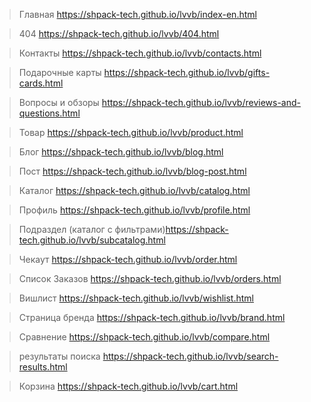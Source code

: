 > Главная https://shpack-tech.github.io/lvvb/index-en.html

> 404 https://shpack-tech.github.io/lvvb/404.html

> Контакты https://shpack-tech.github.io/lvvb/contacts.html

> Подарочные карты https://shpack-tech.github.io/lvvb/gifts-cards.html

> Вопросы и обзоры https://shpack-tech.github.io/lvvb/reviews-and-questions.html

> Товар https://shpack-tech.github.io/lvvb/product.html

> Блог https://shpack-tech.github.io/lvvb/blog.html

> Пост https://shpack-tech.github.io/lvvb/blog-post.html

> Каталог https://shpack-tech.github.io/lvvb/catalog.html

> Профиль https://shpack-tech.github.io/lvvb/profile.html

> Подраздел (каталог с фильтрами)https://shpack-tech.github.io/lvvb/subcatalog.html

> Чекаут https://shpack-tech.github.io/lvvb/order.html

> Список Заказов https://shpack-tech.github.io/lvvb/orders.html

> Вишлист https://shpack-tech.github.io/lvvb/wishlist.html

> Страница бренда https://shpack-tech.github.io/lvvb/brand.html

> Сравнение https://shpack-tech.github.io/lvvb/compare.html

> результаты поиска https://shpack-tech.github.io/lvvb/search-results.html

> Корзина https://shpack-tech.github.io/lvvb/cart.html
